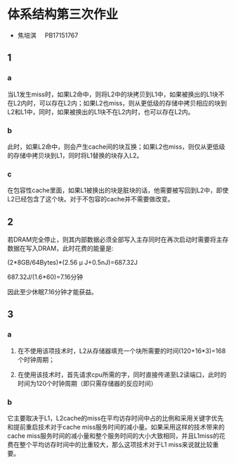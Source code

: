 # 体系结构第三次作业

+ 焦培淇 &nbsp; &nbsp; PB17151767

## 1

### a

当L1发生miss时，如果L2命中，则将L2中的块拷贝到L1中，如果被换出的L1块不在L2内时，可以存在L2内；如果L2也miss，则从更低级的存储中拷贝相应的块到L2和L1中，同时，如果被换出的L1块不在L2内时，也可以存在L2内。

### b

此时，如果L2命中，则会产生cache间的块互换；如果L2也miss，则仅从更低级的存储中拷贝块到L1，同时将L1替换的块存入L2。

### c

在包容性cache里面，如果L1被换出的块是脏块的话，他需要被写回到L2中，即使L2已经包含了这个块。对于不包容的cache并不需要做改变。

## 2

若DRAM完全停止，则其内部数据必须全部写入主存同时在再次启动时需要将主存数据在写入DRAM，此时花费的能量是:

(2\*8GB/64Bytes)*(2.56 &mu; J+0.5nJ)=687.32J

687.32J/(1.6*60)=7.16分钟

因此至少休眠7.16分钟才能获益。

## 3

### a

1. 在不使用该项技术时，L2从存储器填充一个块所需要的时间(120+16*3)=168个时钟周期；

2. 在使用该技术时，首先请求cpu所需的字，同时直接传递至L2读端口，此时的时间为120个时钟周期（即只需存储器的反应时间）

### b

它主要取决于L1，L2cache的miss在平均访存时间中占的比例和采用关键字优先和提前重启技术对于cache miss服务时间的减小量。如果采用这样的技术带来的cache miss服务时间的减小量和整个服务时间的大小大致相同，并且L1miss的花费在整个平均访存时间中的比重较大，那么这项技术对于L1 miss来说就比较重要。